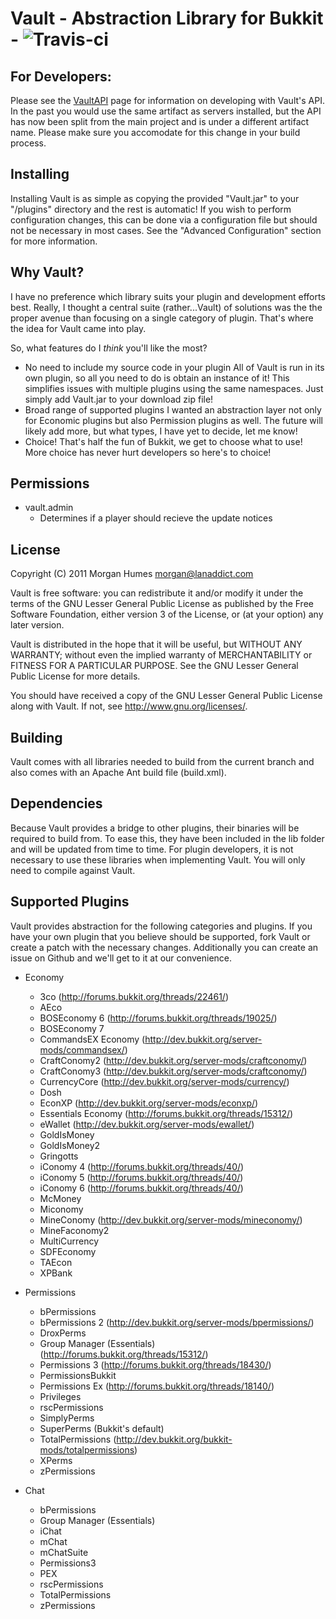 # Vault - Abstraction Library for Bukkit - ![Travis-ci](https://travis-ci.org/MilkBowl/Vault.svg?branch=master)

## For Developers:
Please see the [VaultAPI](http://www.github.com/MilkBowl/VaultAPI) page for 
information on developing with Vault's API.  In the past you would use the same
artifact as servers installed, but the API has now been split from the main 
project and is under a different artifact name.  Please make sure you accomodate
for this change in your build process.

## Installing
Installing Vault is as simple as copying the provided "Vault.jar" to your
"<bukkit-install-dir>/plugins" directory and the rest is automatic!  If you
wish to perform configuration changes, this can be done via a configuration
file but should not be necessary in most cases.  See the "Advanced
Configuration" section for more information.


## Why Vault?
I have no preference which library suits your plugin and development efforts
best.  Really, I thought a central suite (rather...Vault) of solutions was the
the proper avenue than focusing on a single category of plugin.  That's where
the idea for Vault came into play.

So, what features do I _think_ you'll like the most?

 * No need to include my source code in your plugin
   All of Vault is run in its own plugin, so all you need to do is obtain an
   instance of it!  This simplifies issues with multiple plugins using the same
   namespaces.  Just simply add Vault.jar to your download zip file!
 * Broad range of supported plugins
   I wanted an abstraction layer not only for Economic plugins but also
   Permission plugins as well.  The future will likely add more, but what
   types, I have yet to decide, let me know!
 * Choice!
   That's half the fun of Bukkit, we get to choose what to use!  More choice
   has never hurt developers so here's to choice!


## Permissions
 * vault.admin
   - Determines if a player should recieve the update notices

## License
Copyright (C) 2011 Morgan Humes <morgan@lanaddict.com>

Vault is free software: you can redistribute it and/or modify
it under the terms of the GNU Lesser General Public License as published by
the Free Software Foundation, either version 3 of the License, or
(at your option) any later version.

Vault is distributed in the hope that it will be useful,
but WITHOUT ANY WARRANTY; without even the implied warranty of
MERCHANTABILITY or FITNESS FOR A PARTICULAR PURPOSE.  See the
GNU Lesser General Public License for more details.

You should have received a copy of the GNU Lesser General Public License
along with Vault.  If not, see <http://www.gnu.org/licenses/>.

## Building
Vault comes with all libraries needed to build from the current branch and
also comes with an Apache Ant build file (build.xml).


## Dependencies
Because Vault provides a bridge to other plugins, their binaries will be
required to build from.  To ease this, they have been included in the lib
folder and will be updated from time to time.  For plugin developers, it
is not necessary to use these libraries when implementing Vault.  You will
only need to compile against Vault.


## Supported Plugins
Vault provides abstraction for the following categories and plugins.  If you
have your own plugin that you believe should be supported, fork Vault or create
a patch with the necessary changes.  Additionally you can create an issue on
Github and we'll get to it at our convenience.

* Economy
   - 3co (http://forums.bukkit.org/threads/22461/)
   - AEco
   - BOSEconomy 6 (http://forums.bukkit.org/threads/19025/)
   - BOSEconomy 7
   - CommandsEX Economy (http://dev.bukkit.org/server-mods/commandsex/)
   - CraftConomy2 (http://dev.bukkit.org/server-mods/craftconomy/)
   - CraftConomy3 (http://dev.bukkit.org/server-mods/craftconomy/)
   - CurrencyCore (http://dev.bukkit.org/server-mods/currency/)
   - Dosh
   - EconXP (http://dev.bukkit.org/server-mods/econxp/)
   - Essentials Economy (http://forums.bukkit.org/threads/15312/)
   - eWallet (http://dev.bukkit.org/server-mods/ewallet/)
   - GoldIsMoney
   - GoldIsMoney2
   - Gringotts
   - iConomy 4 (http://forums.bukkit.org/threads/40/)
   - iConomy 5 (http://forums.bukkit.org/threads/40/)
   - iConomy 6 (http://forums.bukkit.org/threads/40/)
   - McMoney
   - Miconomy
   - MineConomy (http://dev.bukkit.org/server-mods/mineconomy/)
   - MineFaconomy2
   - MultiCurrency
   - SDFEconomy
   - TAEcon
   - XPBank

* Permissions
   - bPermissions
   - bPermissions 2 (http://dev.bukkit.org/server-mods/bpermissions/)
   - DroxPerms
   - Group Manager (Essentials) (http://forums.bukkit.org/threads/15312/)
   - Permissions 3 (http://forums.bukkit.org/threads/18430/)
   - PermissionsBukkit
   - Permissions Ex (http://forums.bukkit.org/threads/18140/)
   - Privileges
   - rscPermissions
   - SimplyPerms
   - SuperPerms (Bukkit's default)
   - TotalPermissions (http://dev.bukkit.org/bukkit-mods/totalpermissions)
   - XPerms
   - zPermissions

* Chat
   - bPermissions
   - Group Manager (Essentials)
   - iChat
   - mChat
   - mChatSuite
   - Permissions3
   - PEX
   - rscPermissions
   - TotalPermissions
   - zPermissions
